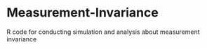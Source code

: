 # Measurement-Invariance
R code for conducting simulation and analysis about measurement invariance
